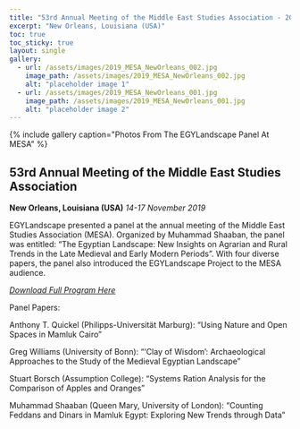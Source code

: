 ```yaml
---
title: "53rd Annual Meeting of the Middle East Studies Association - 2019"
excerpt: "New Orleans, Louisiana (USA)"
toc: true
toc_sticky: true
layout: single
gallery:
  - url: /assets/images/2019_MESA_NewOrleans_002.jpg
    image_path: /assets/images/2019_MESA_NewOrleans_002.jpg
    alt: "placeholder image 1"
  - url: /assets/images/2019_MESA_NewOrleans_001.jpg
    image_path: /assets/images/2019_MESA_NewOrleans_001.jpg
    alt: "placeholder image 2"
---
```


{% include gallery caption="Photos From The EGYLandscape Panel At MESA" %}

## 53rd Annual Meeting of the Middle East Studies Association
**New Orleans, Louisiana (USA)**
*14-17 November 2019*

EGYLandscape presented a panel at the annual meeting of the Middle East Studies Association (MESA). Organized by Muhammad Shaaban, the panel was entitled: “The Egyptian Landscape: New Insights on Agrarian and Rural Trends in the Late Medieval and Early Modern Periods”. With four diverse papers, the panel also introduced the EGYLandscape Project to the MESA audience.

[*Download Full Program Here*](https://mesana.org/pdf/19_preliminary_program_10-17-19.pdf)

Panel Papers:

Anthony T. Quickel (Philipps-Universität Marburg): “Using Nature and Open Spaces in Mamluk Cairo”

Greg Williams (University of Bonn): “‘Clay of Wisdom’: Archaeological Approaches to the Study of the Medieval Egyptian Landscape”

Stuart Borsch (Assumption College): “Systems Ration Analysis for the Comparison of Apples and Oranges”

Muhammad Shaaban (Queen Mary, University of London): “Counting Feddans and Dinars in Mamluk Egypt: Exploring New Trends through Data”
